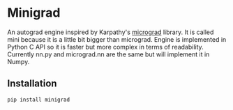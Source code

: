 Minigrad
==========

An autograd engine inspired by Karpathy's [micrograd](https://github.com/karpathy/micrograd) library. It is called mini because it is a little bit bigger than micrograd. Engine is implemented in Python C API so it is faster but more complex in terms of readability. Currently nn.py and micrograd.nn are the same but will implement it in Numpy.

## Installation

``` bash
pip install minigrad
```

